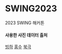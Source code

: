 # SWING2023
2023 SWING 해커톤

#### 사용한 사진 데이터 출처
[빙하](https://www.newspenguin.com/news/articleView.html?idxno=24)
[홍수](https://www.yna.co.kr/view/PYH20190503026100340)
[북극](insight.co.kr)
